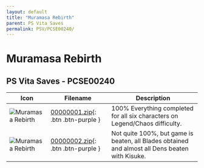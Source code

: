 ```yaml
---
layout: default
title: "Muramasa Rebirth"
parent: PS Vita Saves
permalink: PSV/PCSE00240/
---
```

# Muramasa Rebirth

## PS Vita Saves - PCSE00240

| Icon | Filename | Description |
|------|----------|-------------|
| ![Muramasa Rebirth](https://github.com/bucanero/apollo-vita/raw/main/sce_sys/icon0.png) | [00000001.zip](00000001.zip){: .btn .btn-purple } | 100% Everything completed for all six characters on Legend/Chaos difficulty.  |
| ![Muramasa Rebirth](https://github.com/bucanero/apollo-vita/raw/main/sce_sys/icon0.png) | [00000002.zip](00000002.zip){: .btn .btn-purple } | Not quite 100%, but game is beaten, all Blades obtained and almost all Dens beaten with Kisuke.  |
